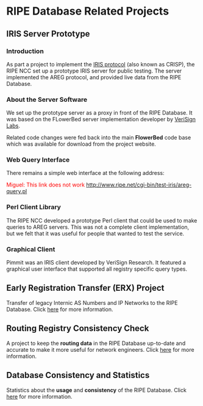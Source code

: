 # RIPE Database Related Projects

## IRIS Server Prototype

### Introduction

As part a project to implement the [IRIS protocol](https://www.rfc-editor.org/rfc/rfc3981.txt) (also known as CRISP), the RIPE NCC set up a prototype IRIS server for public testing. The server implemented the AREG protocol, and provided live data from the RIPE Database.


### About the Server Software

We set up the prototype server as a proxy in front of the RIPE Database. It was based on the FLowerBed server implementation developer by [VeriSign Labs](http://labs.verisign.com/).

Related code changes were fed back into the main **FlowerBed** code base which was available for download from the project website.


### Web Query Interface

There remains a simple web interface at the following address:

<font color="red">Miguel: This link does not work http://www.ripe.net/cgi-bin/test-iris/areg-query.pl</font>


### Perl Client Library

The RIPE NCC developed a prototype Perl client that could be used to make queries to AREG servers. This was not a complete client implementation, but we felt that it was useful for people that wanted to test the service.


### Graphical Client

Pimmit was an IRIS client developed by VeriSign Research. It featured a graphical user interface that supported all registry specific query types.



## Early Registration Transfer (ERX) Project

Transfer of legacy Internic AS Numbers and IP Networks to the RIPE Database. Click [here](https://www.ripe.net/manage-ips-and-asns/legacy-resources/erx) for more information.


## Routing Registry Consistency Check

A project to keep the **routing data** in the RIPE Database up-to-date and accurate to make it more useful for network engineers. Click [here](https://www.ripe.net/analyse/archived-projects/rrcc) for more information.


## Database Consistency and Statistics

Statistics about the **usage** and **consistency** of the RIPE Database. Click [here](https://www.ripe.net/analyse/archived-projects/dbconstat) for more information.
